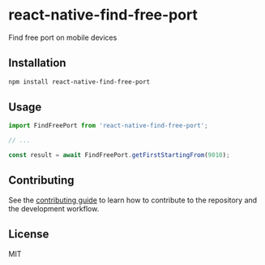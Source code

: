 # react-native-find-free-port

Find free port on mobile devices

## Installation

```sh
npm install react-native-find-free-port
```

## Usage

```js
import FindFreePort from 'react-native-find-free-port';

// ...

const result = await FindFreePort.getFirstStartingFrom(9010);
```

## Contributing

See the [contributing guide](CONTRIBUTING.md) to learn how to contribute to the repository and the development workflow.

## License

MIT
